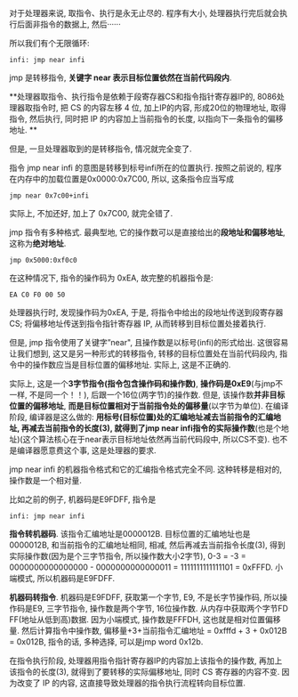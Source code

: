 对于处理器来说, 取指令、执行是永无止尽的. 程序有大小, 处理器执行完后就会执行后面非指令的数据上, 然后······

所以我们有个无限循环: 

```
infi: jmp near infi
```

jmp 是转移指令, **关键字 near 表示目标位置依然在当前代码段内**. 

**处理器取指令、执行指令是依赖于段寄存器CS和指令指针寄存器IP的, 8086处理器取指令时, 把 CS 的内容左移 4 位, 加上IP的内容, 形成20位的物理地址, 取得指令, 然后执行, 同时把 IP 的内容加上当前指令的长度, 以指向下一条指令的偏移地址. **

但是, 一旦处理器取到的是转移指令, 情况就完全变了. 

指令 jmp near infi 的意图是转移到标号infi所在的位置执行. 按照之前说的, 程序在内存中的加载位置是0x0000:0x7C00, 所以, 这条指令应当写成

```
jmp near 0x7c00+infi
```

实际上, 不加还好, 加上了 0x7C00, 就完全错了. 

jmp 指令有多种格式. 最典型地, 它的操作数可以是直接给出的**段地址和偏移地址**, 这称为**绝对地址**. 

```
jmp 0x5000:0xf0c0
```

在这种情况下, 指令的操作码为 0xEA, 故完整的机器指令是: 

```
EA C0 F0 00 50
```

处理器执行时, 发现操作码为0xEA, 于是, 将指令中给出的段地址传送到段寄存器CS; 将偏移地址传送到指令指针寄存器 IP, 从而转移到目标位置处接着执行. 

但是, jmp 指令使用了关键字”near", 且操作数是以标号(infi)的形式给出. 这很容易让我们想到, 这又是另一种形式的转移指令, 转移的目标位置处在当前代码段内, 指令中的操作数应当是目标位置的偏移地址. 实际上, 这是不正确的. 

实际上, 这是一个**3字节指令(指令包含操作码和操作数)**, **操作码是0xE9**(与jmp不一样, 不是同一个！！), 后跟一个16位(两字节)的操作数. 但是, 该操作数**并非目标位置的偏移地址**, **而是目标位置相对于当前指令处的偏移量**(以字节为单位). 在编译阶段, 编译器是这么做的: **用标号(目标位置)处的汇编地址减去当前指令的汇编地址, 再减去当前指令的长度(3), 就得到了jmp near infi指令的实际操作数**(也是个地址)(这个算法核心在于near表示目标地址依然再当前代码段中, 所以CS不变). 也不是编译器愿意费这个事, 这是处理器的要求. 

jmp near infi 的机器指令格式和它的汇编指令格式完全不同. 这种转移是相对的, 操作数是一个相对量. 

比如之前的例子, 机器码是E9FDFF, 指令是

```
infi: jmp near infi
```

**指令转机器码**. 该指令汇编地址是0000012B. 目标位置的汇编地址也是0000012B, 和当前指令的汇编地址相同, 相减, 然后再减去当前指令长度(3), 得到实际操作数(因为是个三字节指令, 所以操作数大小2字节), 0-3 = -3 = 0000000000000000 - 0000000000000011 = 1111111111111101 = 0xFFFD. 小端模式, 所以机器码是E9FDFF. 

**机器码转指令**. 机器码是E9FDFF, 获取第一个字节, E9, 不是长字节操作码, 所以操作码是E9, 三字节指令, 操作数是两个字节, 16位操作数. 从内存中获取两个字节FD FF(地址从低到高)数据. 因为小端模式, 操作数是FFFDH, 这也就是相对位置偏移量. 然后计算指令中操作数, 偏移量+3+当前指令汇编地址 = 0xfffd + 3 + 0x012B = 0x012B, 指令的话, 多种选择, 可以是jmp word 0x12b. 

在指令执行阶段, 处理器用指令指针寄存器IP的内容加上该指令的操作数, 再加上该指令的长度(3), 就得到了要转移的实际偏移地址, 同时 CS 寄存器的内容不变. 因为改变了 IP 的内容, 这直接导致处理器的指令执行流程转向目标位置. 